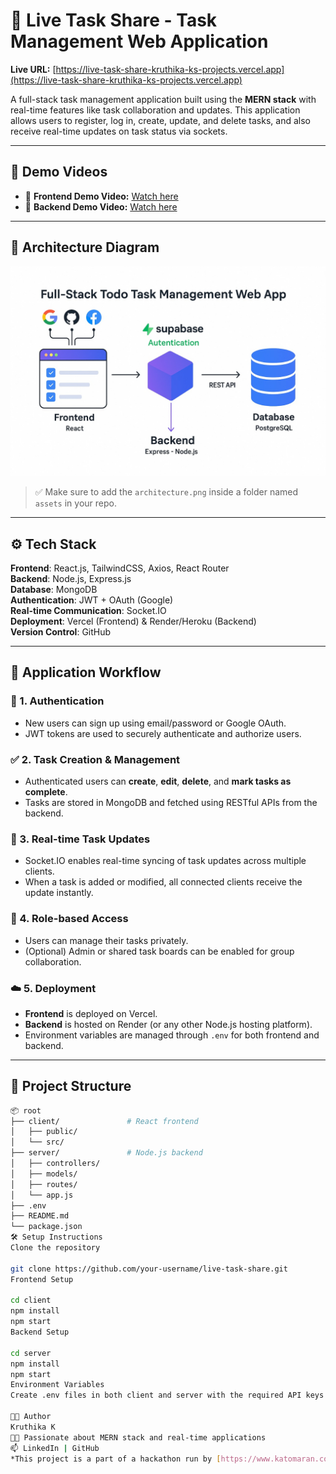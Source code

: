 # 📝 Live Task Share - Task Management Web Application

**Live URL:** [https://live-task-share-kruthika-ks-projects.vercel.app](https://live-task-share-kruthika-ks-projects.vercel.app)

A full-stack task management application built using the **MERN stack** with real-time features like task collaboration and updates. This application allows users to register, log in, create, update, and delete tasks, and also receive real-time updates on task status via sockets.

---

## 🎥 Demo Videos

- 🔷 **Frontend Demo Video:** [Watch here](https://github.com/Kruthii02/live-task-share/blob/main/Screen%20Recording%202025-07-02%20073933.mp4)
- 🔷 **Backend Demo Video:** [Watch here](https://github.com/Kruthii02/live-task-share/blob/main/Screen%20Recording%202025-07-02%20074108.mp4)

---

## 🧠 Architecture Diagram

![Architecture Diagram](https://raw.githubusercontent.com/Kruthii02/live-task-share/main/WhatsApp%20Image%202025-07-01%20at%2016.26.19_453a541b.jpg)

> ✅ Make sure to add the `architecture.png` inside a folder named `assets` in your repo.

---

## ⚙️ Tech Stack

**Frontend**: React.js, TailwindCSS, Axios, React Router  
**Backend**: Node.js, Express.js  
**Database**: MongoDB  
**Authentication**: JWT + OAuth (Google)  
**Real-time Communication**: Socket.IO  
**Deployment**: Vercel (Frontend) & Render/Heroku (Backend)  
**Version Control**: GitHub  

---

## 🔁 Application Workflow

### 🧩 1. **Authentication**
- New users can sign up using email/password or Google OAuth.
- JWT tokens are used to securely authenticate and authorize users.

### ✅ 2. **Task Creation & Management**
- Authenticated users can **create**, **edit**, **delete**, and **mark tasks as complete**.
- Tasks are stored in MongoDB and fetched using RESTful APIs from the backend.

### 🔄 3. **Real-time Task Updates**
- Socket.IO enables real-time syncing of task updates across multiple clients.
- When a task is added or modified, all connected clients receive the update instantly.

### 🔐 4. **Role-based Access**
- Users can manage their tasks privately.
- (Optional) Admin or shared task boards can be enabled for group collaboration.

### ☁️ 5. **Deployment**
- **Frontend** is deployed on Vercel.
- **Backend** is hosted on Render (or any other Node.js hosting platform).
- Environment variables are managed through `.env` for both frontend and backend.

---

## 📂 Project Structure

```bash
📦 root
├── client/               # React frontend
│   ├── public/
│   └── src/
├── server/               # Node.js backend
│   ├── controllers/
│   ├── models/
│   ├── routes/
│   └── app.js
├── .env
├── README.md
└── package.json
🛠️ Setup Instructions
Clone the repository

git clone https://github.com/your-username/live-task-share.git
Frontend Setup

cd client
npm install
npm start
Backend Setup

cd server
npm install
npm start
Environment Variables
Create .env files in both client and server with the required API keys and secrets.

🧑‍💻 Author
Kruthika K
👩‍💻 Passionate about MERN stack and real-time applications
📫 LinkedIn | GitHub
*This project is a part of a hackathon run by [https://www.katomaran.com](https://www.katomaran.com)*
